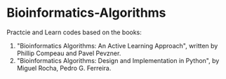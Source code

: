 # Bioinformatics-Algorithms
Practcie and Learn codes based on the books:
1. "Bioinformatics Algorithms: An Active Learning Approach", written by Phillip Compeau and Pavel Pevzner.
2. "Bioinformatics Algorithms: Design and Implementation in Python", by Miguel Rocha, Pedro G. Ferreira.
